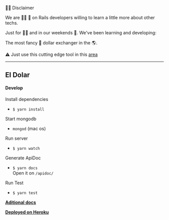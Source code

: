 🤷‍♂️ Disclaimer

We are 👨👨 💎 on Rails developers willing to learn a little more about other techs.

Just for 🕺🎉 and in our weekends 🍻. We've been learning and developing:

The most fancy 🧐 dollar exchanger in the 🌎.

:warning: Just use this cutting edge tool in this [area][1]

[1]:https://www.google.com/maps/place/R%C3%ADo+Cuarto,+Cordoba/@-33.1244019,-64.377209,13z/data=!3m1!4b1!4m5!3m4!1s0x95d2000fbdd02247:0xc58d0a705d7cc0e3!8m2!3d-33.1231585!4d-64.3493441

--------


El Dolar
--------

#### Develop
Install dependencies
* ```$ yarn install```

Start mongodb
* ```mongod``` (mac os)

Run server
* ```$ yarn watch```

Generate ApiDoc
* ```$ yarn docs```  
Open it on `/apidoc/`

Run Test
* ```$ yarn test```

[**Aditional docs**](https://gitlab.com/edudepetris/eldolar/wikis/Tutorials-&-Sources)

[**Deployed on Heroku**](https://glacial-dusk-89024.herokuapp.com/api/v1/exchanges/now)